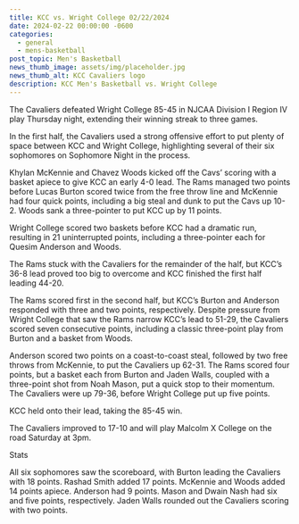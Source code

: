 ```yaml
---
title: KCC vs. Wright College 02/22/2024
date: 2024-02-22 00:00:00 -0600
categories:
  - general
  - mens-basketball
post_topic: Men's Basketball
news_thumb_image: assets/img/placeholder.jpg
news_thumb_alt: KCC Cavaliers logo
description: KCC Men's Basketball vs. Wright College
---
```

<div><p>The Cavaliers defeated Wright College 85-45 in NJCAA Division I Region IV play Thursday night, extending their winning streak to three games.&nbsp;&nbsp;</p></div>

<div><p>In the first half, the Cavaliers used a strong offensive effort to put plenty of space between KCC and Wright College, highlighting several of their six sophomores on Sophomore Night in the process.&nbsp;&nbsp;</p></div>

<div><p>Khylan McKennie and Chavez Woods kicked off the Cavs’ scoring with a basket apiece to give KCC an early 4-0 lead. The Rams managed two points before Lucas Burton scored twice from the free throw line and McKennie had four quick points, including a big steal and dunk to put the Cavs up 10-2. Woods sank a three-pointer to put KCC up by 11 points.&nbsp;&nbsp;</p></div>

<div><p>Wright College scored two baskets before KCC had a dramatic run, resulting in 21 uninterrupted points, including a three-pointer each for Quesim Anderson and Woods.&nbsp;&nbsp;</p></div>

<div><p>The Rams stuck with the Cavaliers for the remainder of the half, but KCC’s 36-8 lead proved too big to overcome and KCC finished the first half leading 44-20.&nbsp;</p></div>

<div><p>The Rams scored first in the second half, but KCC’s Burton and Anderson responded with three and two points, respectively. Despite pressure from Wright College that saw the Rams narrow KCC’s lead to 51-29, the Cavaliers scored seven consecutive points, including a classic three-point play from Burton and a basket from Woods.&nbsp;&nbsp;</p></div>

<div><p>Anderson scored two points on a coast-to-coast steal, followed by two free throws from McKennie, to put the Cavaliers up 62-31. The Rams scored four points, but a basket each from Burton and Jaden Walls, coupled with a three-point shot from Noah Mason, put a quick stop to their momentum. The Cavaliers were up 79-36, before Wright College put up five points.&nbsp;&nbsp;</p></div>

<div><p>KCC held onto their lead, taking the 85-45 win.&nbsp;</p></div>

<div><p>The Cavaliers improved to 17-10 and will play Malcolm X College on the road Saturday at 3pm.&nbsp;</p></div>

<div><p>Stats&nbsp;</p></div>

<div><p>All six sophomores saw the scoreboard, with Burton leading the Cavaliers with 18 points. Rashad Smith added 17 points. McKennie and Woods added 14 points apiece. Anderson had 9 points. Mason and Dwain Nash had six and five points, respectively. Jaden Walls rounded out the Cavaliers scoring with two points.&nbsp;</p></div>
